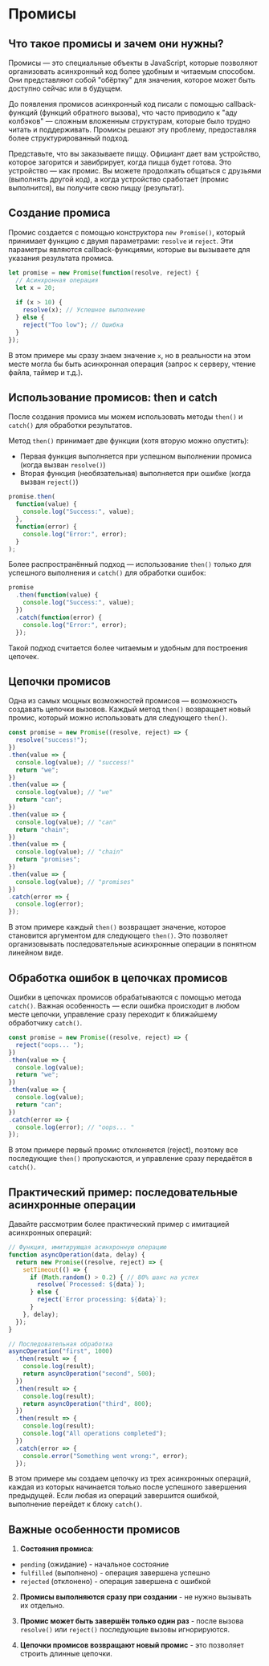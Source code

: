 # Промисы

## Что такое промисы и зачем они нужны?

Промисы — это специальные объекты в JavaScript, которые позволяют организовать асинхронный код более удобным и читаемым способом. Они представляют собой "обёртку" для значения, которое может быть доступно сейчас или в будущем.

До появления промисов асинхронный код писали с помощью callback-функций (функций обратного вызова), что часто приводило к "аду колбэков" — сложным вложенным структурам, которые было трудно читать и поддерживать. Промисы решают эту проблему, предоставляя более структурированный подход.

Представьте, что вы заказываете пиццу. Официант дает вам устройство, которое загорится и завибрирует, когда пицца будет готова. Это устройство — как промис. Вы можете продолжать общаться с друзьями (выполнять другой код), а когда устройство сработает (промис выполнится), вы получите свою пиццу (результат).

## Создание промиса

Промис создается с помощью конструктора `new Promise()`, который принимает функцию с двумя параметрами: `resolve` и `reject`. Эти параметры являются callback-функциями, которые вы вызываете для указания результата промиса.

```javascript
let promise = new Promise(function(resolve, reject) {
  // Асинхронная операция
  let x = 20;
  
  if (x > 10) {
    resolve(x); // Успешное выполнение
  } else {
    reject("Too low"); // Ошибка
  }
});
```

В этом примере мы сразу знаем значение `x`, но в реальности на этом месте могла бы быть асинхронная операция (запрос к серверу, чтение файла, таймер и т.д.).

## Использование промисов: then и catch

После создания промиса мы можем использовать методы `then()` и `catch()` для обработки результатов.

Метод `then()` принимает две функции (хотя вторую можно опустить):
- Первая функция выполняется при успешном выполнении промиса (когда вызван `resolve()`)
- Вторая функция (необязательная) выполняется при ошибке (когда вызван `reject()`)

```javascript
promise.then(
  function(value) {
    console.log("Success:", value);
  },
  function(error) {
    console.log("Error:", error);
  }
);
```

Более распространённый подход — использование `then()` только для успешного выполнения и `catch()` для обработки ошибок:

```javascript
promise
  .then(function(value) {
    console.log("Success:", value);
  })
  .catch(function(error) {
    console.log("Error:", error);
  });
```

Такой подход считается более читаемым и удобным для построения цепочек.

## Цепочки промисов

Одна из самых мощных возможностей промисов — возможность создавать цепочки вызовов. Каждый метод `then()` возвращает новый промис, который можно использовать для следующего `then()`.

```javascript
const promise = new Promise((resolve, reject) => {
  resolve("success!");
})
.then(value => {
  console.log(value); // "success!"
  return "we";
})
.then(value => {
  console.log(value); // "we"
  return "can";
})
.then(value => {
  console.log(value); // "can"
  return "chain";
})
.then(value => {
  console.log(value); // "chain"
  return "promises";
})
.then(value => {
  console.log(value); // "promises"
})
.catch(error => {
  console.log(error);
});
```

В этом примере каждый `then()` возвращает значение, которое становится аргументом для следующего `then()`. Это позволяет организовывать последовательные асинхронные операции в понятном линейном виде.

## Обработка ошибок в цепочках промисов

Ошибки в цепочках промисов обрабатываются с помощью метода `catch()`. Важная особенность — если ошибка происходит в любом месте цепочки, управление сразу переходит к ближайшему обработчику `catch()`.

```javascript
const promise = new Promise((resolve, reject) => {
  reject("oops... ");
})
.then(value => {
  console.log(value);
  return "we";
})
.then(value => {
  console.log(value);
  return "can";
})
.catch(error => {
  console.log(error); // "oops... "
});
```

В этом примере первый промис отклоняется (reject), поэтому все последующие `then()` пропускаются, и управление сразу передаётся в `catch()`.

## Практический пример: последовательные асинхронные операции

Давайте рассмотрим более практический пример с имитацией асинхронных операций:

```javascript
// Функция, имитирующая асинхронную операцию
function asyncOperation(data, delay) {
  return new Promise((resolve, reject) => {
    setTimeout(() => {
      if (Math.random() > 0.2) { // 80% шанс на успех
        resolve(`Processed: ${data}`);
      } else {
        reject(`Error processing: ${data}`);
      }
    }, delay);
  });
}

// Последовательная обработка
asyncOperation("first", 1000)
  .then(result => {
    console.log(result);
    return asyncOperation("second", 500);
  })
  .then(result => {
    console.log(result);
    return asyncOperation("third", 800);
  })
  .then(result => {
    console.log(result);
    console.log("All operations completed");
  })
  .catch(error => {
    console.error("Something went wrong:", error);
  });
```

В этом примере мы создаем цепочку из трех асинхронных операций, каждая из которых начинается только после успешного завершения предыдущей. Если любая из операций завершится ошибкой, выполнение перейдет к блоку `catch()`.

## Важные особенности промисов

1. **Состояния промиса**:
  - `pending` (ожидание) - начальное состояние
  - `fulfilled` (выполнено) - операция завершена успешно
  - `rejected` (отклонено) - операция завершена с ошибкой

2. **Промисы выполняются сразу при создании** - не нужно вызывать их отдельно.

3. **Промис может быть завершён только один раз** - после вызова `resolve()` или `reject()` последующие вызовы игнорируются.

4. **Цепочки промисов возвращают новый промис** - это позволяет строить длинные цепочки.
